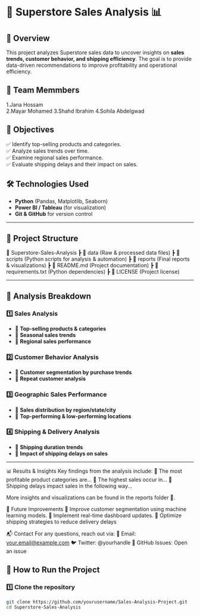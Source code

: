 # 🏪 Superstore Sales Analysis 📊  

## 📌 Overview  
This project analyzes Superstore sales data to uncover insights on **sales trends, customer behavior, and shipping efficiency**. The goal is to provide data-driven recommendations to improve profitability and operational efficiency.  

## 👥 Team Memmbers 
1.Jana Hossam                                                                                                                                                                            
2.Mayar Mohamed
3.Shahd Ibrahim
4.Sohila Abdelgwad

## 🔹 Objectives  
✅ Identify top-selling products and categories.  
✅ Analyze sales trends over time.  
✅ Examine regional sales performance.  
✅ Evaluate shipping delays and their impact on sales.  

## 🛠️ Technologies Used  
- **Python** (Pandas, Matplotlib, Seaborn)  
- **Power BI / Tableau** (for visualization)  
- **Git & GitHub** for version control  
 
---

## 📂 Project Structure  
📁 Superstore-Sales-Analysis
┣ 📂 data (Raw & processed data files)
┣ 📂 scripts (Python scripts for analysis & automation)
┣ 📂 reports (Final reports & visualizations)
┣ 📜 README.md (Project documentation)
┣ 📜 requirements.txt (Python dependencies)
┣ 📜 LICENSE (Project license)


---

## 🔎 Analysis Breakdown  

### **1️⃣ Sales Analysis**  
- 🔹 **Top-selling products & categories**  
- 🔹 **Seasonal sales trends**  
- 🔹 **Regional sales performance**  

### **2️⃣ Customer Behavior Analysis**  
- 🔹 **Customer segmentation by purchase trends**  
- 🔹 **Repeat customer analysis**  

### **3️⃣ Geographic Sales Performance**  
- 🔹 **Sales distribution by region/state/city**  
- 🔹 **Top-performing & low-performing locations**  

### **4️⃣ Shipping & Delivery Analysis**  
- 🔹 **Shipping duration trends**  
- 🔹 **Impact of shipping delays on sales**  

---

📊 Results & Insights
Key findings from the analysis include:
📌 The most profitable product categories are…
📌 The highest sales occur in…
📌 Shipping delays impact sales in the following way…

More insights and visualizations can be found in the reports folder 📂.

📌 Future Improvements
🔹 Improve customer segmentation using machine learning models.
🔹 Implement real-time dashboard updates.
🔹 Optimize shipping strategies to reduce delivery delays

📬 Contact
For any questions, reach out via:
📩 Email: your.email@example.com
🐦 Twitter: @yourhandle
📌 GitHub Issues: Open an issue

## 🚀 How to Run the Project  

### **1️⃣ Clone the repository**  
```bash
git clone https://github.com/yourusername/Sales-Analysis-Project.git
cd Superstore-Sales-Analysis











